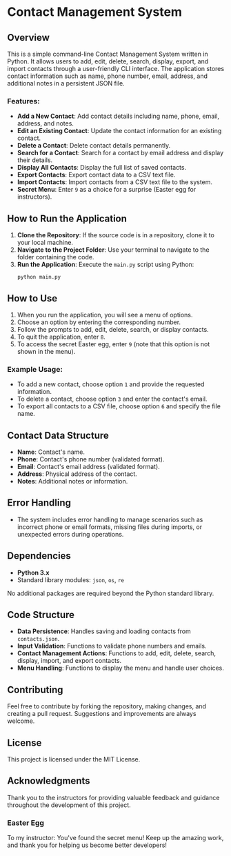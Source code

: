 # Contact Management System

## Overview

This is a simple command-line Contact Management System written in Python. It allows users to add, edit, delete, search, display, export, and import contacts through a user-friendly CLI interface. The application stores contact information such as name, phone number, email, address, and additional notes in a persistent JSON file.

### Features:
- **Add a New Contact**: Add contact details including name, phone, email, address, and notes.
- **Edit an Existing Contact**: Update the contact information for an existing contact.
- **Delete a Contact**: Delete contact details permanently.
- **Search for a Contact**: Search for a contact by email address and display their details.
- **Display All Contacts**: Display the full list of saved contacts.
- **Export Contacts**: Export contact data to a CSV text file.
- **Import Contacts**: Import contacts from a CSV text file to the system.
- **Secret Menu**: Enter `9` as a choice for a surprise (Easter egg for instructors).

## How to Run the Application

1. **Clone the Repository**: If the source code is in a repository, clone it to your local machine.
2. **Navigate to the Project Folder**: Use your terminal to navigate to the folder containing the code.
3. **Run the Application**: Execute the `main.py` script using Python:
   ```
   python main.py
   ```

## How to Use

1. When you run the application, you will see a menu of options.
2. Choose an option by entering the corresponding number.
3. Follow the prompts to add, edit, delete, search, or display contacts.
4. To quit the application, enter `8`.
5. To access the secret Easter egg, enter `9` (note that this option is not shown in the menu).

### Example Usage:
- To add a new contact, choose option `1` and provide the requested information.
- To delete a contact, choose option `3` and enter the contact's email.
- To export all contacts to a CSV file, choose option `6` and specify the file name.

## Contact Data Structure
- **Name**: Contact's name.
- **Phone**: Contact's phone number (validated format).
- **Email**: Contact's email address (validated format).
- **Address**: Physical address of the contact.
- **Notes**: Additional notes or information.

## Error Handling
- The system includes error handling to manage scenarios such as incorrect phone or email formats, missing files during imports, or unexpected errors during operations.

## Dependencies
- **Python 3.x**
- Standard library modules: `json`, `os`, `re`

No additional packages are required beyond the Python standard library.

## Code Structure
- **Data Persistence**: Handles saving and loading contacts from `contacts.json`.
- **Input Validation**: Functions to validate phone numbers and emails.
- **Contact Management Actions**: Functions to add, edit, delete, search, display, import, and export contacts.
- **Menu Handling**: Functions to display the menu and handle user choices.

## Contributing
Feel free to contribute by forking the repository, making changes, and creating a pull request. Suggestions and improvements are always welcome.

## License
This project is licensed under the MIT License.

## Acknowledgments
Thank you to the instructors for providing valuable feedback and guidance throughout the development of this project.

### Easter Egg
To my instructor: You've found the secret menu! Keep up the amazing work, and thank you for helping us become better developers!

